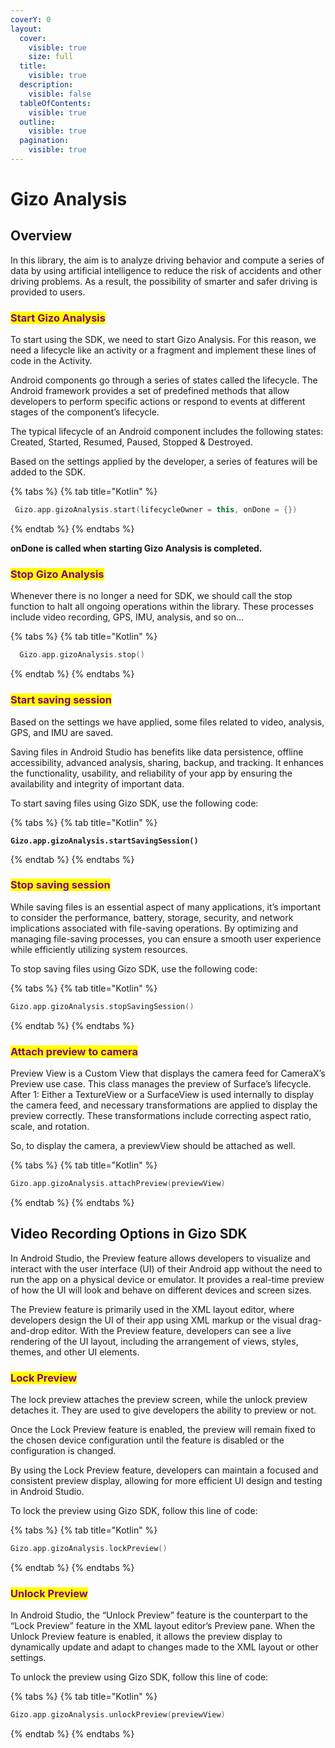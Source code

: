 ```yaml
---
coverY: 0
layout:
  cover:
    visible: true
    size: full
  title:
    visible: true
  description:
    visible: false
  tableOfContents:
    visible: true
  outline:
    visible: true
  pagination:
    visible: true
---
```


# Gizo Analysis

## Overview

In this library, the aim is to analyze driving behavior and compute a series of data by using artificial intelligence to reduce the risk of accidents and other driving problems. As a result, the possibility of smarter and safer driving is provided to users.



### <mark style="color:purple;">Start Gizo Analysis</mark>

To start using the SDK, we need to start Gizo Analysis. For this reason, we need a lifecycle like an activity or a fragment and implement these lines of code in the Activity.

Android components go through a series of states called the lifecycle. The Android framework provides a set of predefined methods that allow developers to perform specific actions or respond to events at different stages of the component’s lifecycle.

The typical lifecycle of an Android component includes the following states: Created, Started, Resumed, Paused, Stopped & Destroyed.

Based on the settings applied by the developer, a series of features will be added to the SDK.

{% tabs %}
{% tab title="Kotlin" %}
```kotlin
 Gizo.app.gizoAnalysis.start(lifecycleOwner = this, onDone = {})
```
{% endtab %}
{% endtabs %}

**onDone is called when starting Gizo Analysis is completed.**

###

### <mark style="color:purple;">Stop Gizo Analysis</mark>

Whenever there is no longer a need for SDK, we should call the stop function to halt all ongoing operations within the library. These processes include video recording, GPS, IMU, analysis, and so on…&#x20;

{% tabs %}
{% tab title="Kotlin" %}
```kotlin
  Gizo.app.gizoAnalysis.stop()
```
{% endtab %}
{% endtabs %}

###

### <mark style="color:purple;">Start saving session</mark>

Based on the settings we have applied, some files related to video, analysis, GPS, and IMU are saved.

Saving files in Android Studio has benefits like data persistence, offline accessibility, advanced analysis, sharing, backup, and tracking. It enhances the functionality, usability, and reliability of your app by ensuring the availability and integrity of important data.

To start saving files using Gizo SDK, use the following code:

{% tabs %}
{% tab title="Kotlin" %}
<pre class="language-kotlin"><code class="lang-kotlin"><strong>Gizo.app.gizoAnalysis.startSavingSession() 
</strong></code></pre>
{% endtab %}
{% endtabs %}

###

### <mark style="color:purple;">Stop saving session</mark>

While saving files is an essential aspect of many applications, it’s important to consider the performance, battery, storage, security, and network implications associated with file-saving operations. By optimizing and managing file-saving processes, you can ensure a smooth user experience while efficiently utilizing system resources.

To stop saving files using Gizo SDK, use the following code:

{% tabs %}
{% tab title="Kotlin" %}
```kotlin
Gizo.app.gizoAnalysis.stopSavingSession()
```
{% endtab %}
{% endtabs %}

###

### <mark style="color:purple;">Attach preview to camera</mark>

Preview View is a Custom View that displays the camera feed for CameraX’s Preview use case. This class manages the preview of Surface’s lifecycle. After 1: Either a TextureView or a SurfaceView is used internally to display the camera feed, and necessary transformations are applied to display the preview correctly. These transformations include correcting aspect ratio, scale, and rotation.

So, to display the camera, a previewView should be attached as well.

{% tabs %}
{% tab title="Kotlin" %}
```kotlin
Gizo.app.gizoAnalysis.attachPreview(previewView)
```
{% endtab %}
{% endtabs %}

##

## Video Recording Options in Gizo SDK

In Android Studio, the Preview feature allows developers to visualize and interact with the user interface (UI) of their Android app without the need to run the app on a physical device or emulator. It provides a real-time preview of how the UI will look and behave on different devices and screen sizes.

The Preview feature is primarily used in the XML layout editor, where developers design the UI of their app using XML markup or the visual drag-and-drop editor. With the Preview feature, developers can see a live rendering of the UI layout, including the arrangement of views, styles, themes, and other UI elements.

### <mark style="color:purple;">Lock Preview</mark>

The lock preview attaches the preview screen, while the unlock preview detaches it. They are used to give developers the ability to preview or not.

Once the Lock Preview feature is enabled, the preview will remain fixed to the chosen device configuration until the feature is disabled or the configuration is changed.

By using the Lock Preview feature, developers can maintain a focused and consistent preview display, allowing for more efficient UI design and testing in Android Studio.

To lock the preview using Gizo SDK, follow this line of code:

{% tabs %}
{% tab title="Kotlin" %}
```kotlin
Gizo.app.gizoAnalysis.lockPreview()
```
{% endtab %}
{% endtabs %}



### <mark style="color:purple;">Unlock Preview</mark>

In Android Studio, the “Unlock Preview” feature is the counterpart to the “Lock Preview” feature in the XML layout editor’s Preview pane. When the Unlock Preview feature is enabled, it allows the preview display to dynamically update and adapt to changes made to the XML layout or other settings.

To unlock the preview using Gizo SDK, follow this line of code:

{% tabs %}
{% tab title="Kotlin" %}
```kotlin
Gizo.app.gizoAnalysis.unlockPreview(previewView)
```
{% endtab %}
{% endtabs %}





